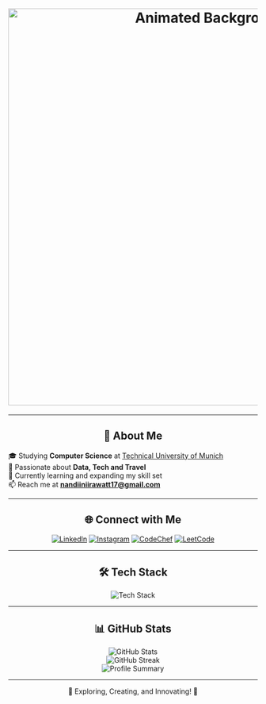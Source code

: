 <h1 align="center">
  <img src="https://github.com/NandiiniiRawatt/NandiiniiRawatt/blob/main/intro.gif?raw=true" alt="Animated Background" width="800"/>
</h1>


---

<h2 align="center">🚀 About Me</h2>

🎓 Studying **Computer Science** at [Technical University of Munich](https://www.tum.de/)<br>
🔭 Passionate about **Data, Tech and Travel**<br>
🌱 Currently learning and expanding my skill set<br>
📫 Reach me at **[nandiiniirawatt17@gmail.com](mailto:nandiiniirawatt17@gmail.com)**

---

<h2 align="center">🌐 Connect with Me</h2>

<p align="center">
  <a href="https://www.linkedin.com/in/nandiinii-rawatt/" target="_blank"><img src="https://img.shields.io/badge/LinkedIn-%230077B5.svg?style=for-the-badge&logo=linkedin&logoColor=white" alt="LinkedIn"/></a>
  <a href="https://www.instagram.com/__nandiiniirwtt__/" target="_blank"><img src="https://img.shields.io/badge/Instagram-%23E4405F.svg?style=for-the-badge&logo=instagram&logoColor=white" alt="Instagram"/></a>
  <a href="https://www.codechef.com/users/nandiiniirawatt" target="_blank"><img src="https://img.shields.io/badge/CodeChef-%230DB7ED.svg?style=for-the-badge&logo=codechef&logoColor=white" alt="CodeChef"/></a>
  <a href="https://www.leetcode.com/nandiiniirawatt" target="_blank"><img src="https://img.shields.io/badge/LeetCode-%23FFA116.svg?style=for-the-badge&logo=leetcode&logoColor=white" alt="LeetCode"/></a>
</p>

---

<h2 align="center">🛠️ Tech Stack</h2>

<p align="center">
  <img src="https://skillicons.dev/icons?i=aws,azure,docker,kubernetes,python,java,react,postgres,mysql,git,figma,linux,sql,powerbi&theme=dark" alt="Tech Stack"/>
</p>

---

<h2 align="center">📊 GitHub Stats</h2>

<p align="center">
  <img src="https://github-readme-stats.vercel.app/api?username=NandiiniiRawatt&show_icons=true&theme=tokyonight" alt="GitHub Stats" />
  <br/>
  <img src="https://github-readme-streak-stats.herokuapp.com/?user=NandiiniiRawatt&theme=tokyonight" alt="GitHub Streak" />
  <br/>
  <img src="https://github-profile-summary-cards.vercel.app/api/cards/profile-details?username=NandiiniiRawatt&theme=tokyonight" alt="Profile Summary" />
</p>

---

<p align="center">
  🌟 Exploring, Creating, and Innovating! 🌟
</p>
